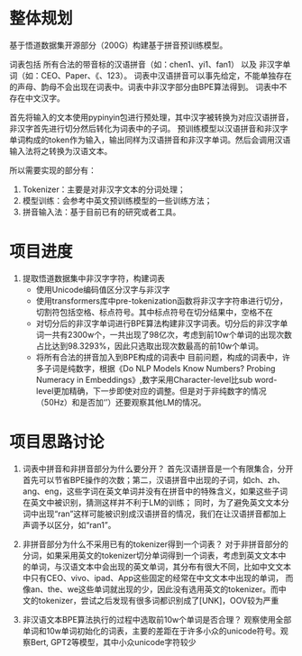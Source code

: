 # 整体规划
基于悟道数据集开源部分（200G）构建基于拼音预训练模型。

词表包括 所有合法的带音标的汉语拼音（如：chen1、yi1、fan1） 以及 非汉字单词（如：CEO、Paper、《、123）。
词表中汉语拼音可以事先给定，不能单独存在的声母、韵母不会出现在词表中。词表中非汉字部分由BPE算法得到。
词表中不存在中文汉字。

首先将输入的文本使用pypinyin包进行预处理，其中汉字被转换为对应汉语拼音，非汉字首先进行切分然后转化为词表中的子词。
预训练模型以汉语拼音和非汉字单词构成的token作为输入，输出同样为汉语拼音和非汉字单词。然后会调用汉语输入法将之转换为汉语文本。

所以需要实现的部分有：
1. Tokenizer：主要是对非汉字文本的分词处理；
2. 模型训练：会参考中英文预训练模型的一些训练方法；
3. 拼音输入法：基于目前已有的研究或者工具。

# 项目进度
1. 提取悟道数据集中非汉字字符，构建词表
   - 使用Unicode编码值区分汉字与非汉字
   - 使用transformers库中pre-tokenization函数将非汉字字符串进行切分，切割符包括空格、标点符号。其中标点符号在切分结果中，空格不在
   - 对切分后的非汉字单词进行BPE算法构建非汉字词表。切分后的非汉字单词一共有2300w个，一共出现了98亿次，考虑到前10w个单词的出现次数占比达到98.3293%，因此只选取出现次数最高的前10w个单词。
   - 将所有合法的拼音加入到BPE构成的词表中
目前问题，构成的词表中，许多子词是纯数字，根据《Do NLP Models Know Numbers? Probing Numeracy in Embeddings》,数字采用Character-level比sub word-level更加精确，下一步即使对应的调整。但是对于非纯数字的情况（50Hz）和是否加‘</w>’）还要观察其他LM的情况。

# 项目思路讨论
1. 词表中拼音和非拼音部分为什么要分开？
首先汉语拼音是一个有限集合，分开首先可以节省BPE操作的次数；第二，汉语拼音中出现的子词，如ch、zh、ang、eng，这些字词在英文单词并没有在拼音中的特殊含义，如果这些子词在英文中被识别，猜测这样并不利于LM的训练；
同时，为了避免英文文本分词中出现“ran”这样可能被识别成汉语拼音的情况，我们在让汉语拼音都加上声调予以区分，如“ran1”。

2. 非拼音部分为什么不采用已有的tokenizer得到一个词表？
对于非拼音部分的分词，如果采用英文的tokenizer切分单词得到一个词表，考虑到英文文本中的单词，与汉语文本中会出现的英文单词，其分布有很大不同，比如中文文本中只有CEO、vivo、ipad、App这些固定的经常在中文文本中出现的单词，
而像an、the、we这些单词就出现的少，因此没有选用英文的tokenizer。而中文的tokenizer，尝试之后发现有很多词都识别成了[UNK]，OOV较为严重

3. 非汉语文本BPE算法执行的过程中选取前10w个单词是否合理？
观察使用全部单词和10w单词初始化的词表，主要的差距在于许多小众的unicode符号。观察Bert, GPT2等模型，其中小众unicode字符较少